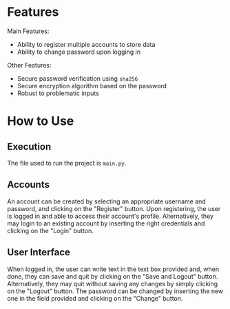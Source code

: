 # Features

Main Features:

* Ability to register multiple accounts to store data
* Ability to change password upon logging in

Other Features:

* Secure password verification using ``sha256``
* Secure encryption algorithm based on the password
* Robust to problematic inputs

# How to Use

## Execution

The file used to run the project is ``main.py``.

## Accounts

An account can be created by selecting an appropriate username and password, and clicking on the "Register" button. Upon registering, the user is logged in and able to access their account's profile. Alternatively, they may login to an existing account by inserting the right credentials and clicking on the "Login" button.

## User Interface

When logged in, the user can write text in the text box provided and, when done, they can save and quit by clicking on the "Save and Logout" button. Alternatively, they may quit without saving any changes by simply clicking on the "Logout" button. The password can be changed by inserting the new one in the field provided and clicking on the "Change" button.
